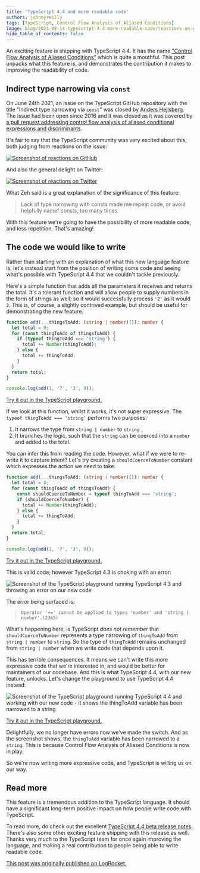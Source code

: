 ```yaml
---
title: 'TypeScript 4.4 and more readable code'
authors: johnnyreilly
tags: [TypeScript, Control Flow Analysis of Aliased Conditions]
image: blog/2021-08-14-typescript-4-4-more-readable-code/reactions-on-github.png
hide_table_of_contents: false
---
```


An exciting feature is shipping with TypeScript 4.4. It has the name ["Control Flow Analysis of Aliased Conditions"](https://devblogs.microsoft.com/typescript/announcing-typescript-4-4-beta/#cfa-aliased-conditions) which is quite a mouthful. This post unpacks what this feature is, and demonstrates the contribution it makes to improving the readability of code.

## Indirect type narrowing via `const`

On June 24th 2021, an issue on the TypeScript GitHub repository with the title "Indirect type narrowing via `const`" was closed by [Anders Hejlsberg](https://www.twitter.com/ahejlsberg). The issue had been open since 2016 and it was closed as it was covered by [a pull request addressing control flow analysis of aliased conditional expressions and discriminants](https://github.com/microsoft/TypeScript/pull/44730).

It's fair to say that the TypeScript community was very excited about this, both judging from reactions on the issue:

[![Screenshot of reactions on GitHub](../static/blog/2021-08-14-typescript-4-4-more-readable-code/reactions-on-github.png)](https://github.com/microsoft/TypeScript/issues/12184#issuecomment-867928408)

And also the general delight on Twitter:

[![Screenshot of reactions on Twitter](../static/blog/2021-08-14-typescript-4-4-more-readable-code/reactions-on-twitter.png)](https://www.twitter.com/johnny_reilly/status/1408162514504933378)

What Zeh said is a great explanation of the significance of this feature:

> Lack of type narrowing with consts made me repeat code, or avoid helpfully namef consts, too many times

With this feature we're going to have the possibility of more readable code, and less repetition. That's amazing!

## The code we would like to write

Rather than starting with an explanation of what this new language feature is, let's instead start from the position of writing some code and seeing what's possible with TypeScript 4.4 that we couldn't tackle previously.

Here's a simple function that adds all the parameters it receives and returns the total. It's a tolerant function and will allow people to supply numbers in the form of strings as well; so it would successfully process `'2'` as it would `2`. This is, of course, a slightly contrived example, but should be useful for demonstrating the new feature.

```ts
function add(...thingsToAdd: (string | number)[]): number {
  let total = 0;
  for (const thingToAdd of thingsToAdd) {
    if (typeof thingToAdd === 'string') {
      total += Number(thingToAdd);
    } else {
      total += thingToAdd;
    }
  }
  return total;
}

console.log(add(1, '7', '3', 9));
```

[Try it out in the TypeScript playground.](https://www.typescriptlang.org/play?ts=4.3.5#code/GYVwdgxgLglg9mABAQwCaoBQDodQBYxgDmAzgCpwCC6AXIhiVAE6FGIA+iYIAtgEYBTJgEoA2gF1hdbvyGIA3gChEKxABsBURFDhRkaxAF5EABgDcy1cDhN6EBI20FiFaqkRxgT1uSrphCpaqqjBeGFAAngAOAp7eLn7uhsmIAOSMLMSpAUrBeao6egYA1MYAcryCTOHORK7+FvkqAL6IAmokAoFNeYX6iKXxdYmNTc1BiOPBTJogTEh9ahbjivZgJHAaWGpwRBhomACMADRpAOypp6kAzJeIAJzCwkA)

If we look at this function, whilst it works, it's not super expressive. The `typeof thingToAdd === 'string'` performs two purposes:

1. It narrows the type from `string | number` to `string`
2. It branches the logic, such that the `string` can be coerced into a `number` and added to the total.

You can infer this from reading the code. However, what if we were to re-write it to capture intent? Let's try creating a `shouldCoerceToNumber` constant which expresses the action we need to take:

```ts
function add(...thingsToAdd: (string | number)[]): number {
  let total = 0;
  for (const thingToAdd of thingsToAdd) {
    const shouldCoerceToNumber = typeof thingToAdd === 'string';
    if (shouldCoerceToNumber) {
      total += Number(thingToAdd);
    } else {
      total += thingToAdd;
    }
  }
  return total;
}

console.log(add(1, '7', '3', 9));
```

[Try it out in the TypeScript playground.](https://www.typescriptlang.org/play?ts=4.3.5#code/GYVwdgxgLglg9mABAQwCaoBQDodQBYxgDmAzgCpwCC6AXIhiVAE6FGIA+iYIAtgEYBTJgEoA2gF1hdbvyGIA3gChEKxABsBURFDhRkaxAF5EABgDcy1cDhN6EBI20FiFaqkRxgT1uSrphCpaqqvZgjiR4cCBqqADCcEIQAhQAcryCtsZQAJ4ADgKe3i5+7oZliADkjCzEFRbBwTBeDJHRcQlMSanpQgFKDQPauvqIANTGabJMGPisrv71gwC+iAJqJAKBgw06egbjRUTzqIsDS0GI58FMmiBMSLv6FueKoSRwGlhqcEQYaJgARgANJUAOwVEEVADMEMQAE5hMIgA)

This is valid code; however TypeScript 4.3 is choking with an error:

![Screenshot of the TypeScript playground running TypeScript 4.3 and throwing an error on our new code](../static/blog/2021-08-14-typescript-4-4-more-readable-code/doesnt-work-in-typescript-4-3.png)

The error being surfaced is:

> `Operator '+=' cannot be applied to types 'number' and 'string | number'.(2365)`

What's happening here, is TypeScript _does not remember_ that `shouldCoerceToNumber` represents a type narrowing of `thingToAdd` from `string | number` to `string`. So the type of `thingToAdd` remains unchanged from `string | number` when we write code that depends upon it.

This has terrible consequences. It means we can't write this more expressive code that we're interested in, and would be better for maintainers of our codebase. And this is what TypeScript 4.4, with our new feature, unlocks. Let's change the playground to use TypeScript 4.4 instead:

![Screenshot of the TypeScript playground running TypeScript 4.4 and working with our new code - it shows the `thingToAdd` variable has been narrowed to a `string`](../static/blog/2021-08-14-typescript-4-4-more-readable-code/does-work-in-typescript-4-4.png)

[Try it out in the TypeScript playground.](https://www.typescriptlang.org/play?ts=4.4.0-beta#code/GYVwdgxgLglg9mABAQwCaoBQDodQBYxgDmAzgCpwCC6AXIhiVAE6FGIA+iYIAtgEYBTJgEoA2gF1hdbvyGIA3gChEKxABsBURFDhRkaxAF5EABgDcy1cDhN6EBI20FiFaqkRxgT1uSrphCpaqqvZgjiR4cCBqqADCcEIQAhQAcryCtsZQAJ4ADgKe3i5+7oZliADkjCzEFRbBwTBeDJHRcQlMSanpQgFKDQPauvqIANTGabJMGPisrv71gwC+iAJqJAKBgw06egbjRUTzqIsDS0GI58FMmiBMSLv6FueKoSRwGlhqcEQYaJgARgANJUAOwVEEVADMEMQAE5hMIgA)

Delightfully, we no longer have errors now we've made the switch. And as the screenshot shows, the `thingToAdd` variable has been narrowed to a `string`. This is because Control Flow Analysis of Aliased Conditions is now in play.

So we're now writing more expressive code, and TypeScript is willing us on our way.

## Read more

This feature is a tremendous addition to the TypeScript language. It should have a significant long-term positive impact on how people write code with TypeScript.

To read more, do check out the excellent [TypeScript 4.4 beta release notes](https://devblogs.microsoft.com/typescript/announcing-typescript-4-4-beta/#cfa-aliased-conditions). There's also some other exciting feature shipping with this release as well. Thanks very much to the TypeScript team for once again improving the language, and making a real contribution to people being able to write readable code.

[This post was originally published on LogRocket.](https://blog.logrocket.com/typescript-4-4-and-more-readable-code/)
